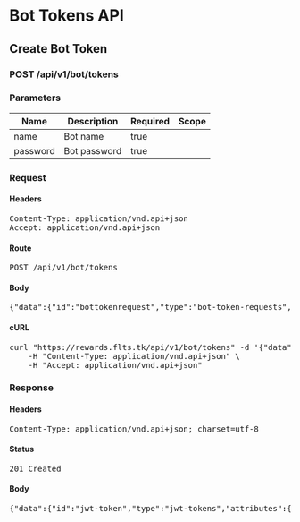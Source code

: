 # Bot Tokens API

## Create Bot Token

### POST /api/v1/bot/tokens

### Parameters

| Name | Description | Required | Scope |
|------|-------------|----------|-------|
| name | Bot name | true |  |
| password | Bot password | true |  |

### Request

#### Headers

<pre>Content-Type: application/vnd.api+json
Accept: application/vnd.api+json</pre>

#### Route

<pre>POST /api/v1/bot/tokens</pre>

#### Body

<pre>{"data":{"id":"bottokenrequest","type":"bot-token-requests","attributes":{"name":"example","password":"123456"}}}</pre>

#### cURL

<pre class="request">curl &quot;https://rewards.flts.tk/api/v1/bot/tokens&quot; -d &#39;{&quot;data&quot;:{&quot;id&quot;:&quot;bottokenrequest&quot;,&quot;type&quot;:&quot;bot-token-requests&quot;,&quot;attributes&quot;:{&quot;name&quot;:&quot;example&quot;,&quot;password&quot;:&quot;123456&quot;}}}&#39; -X POST \
	-H &quot;Content-Type: application/vnd.api+json&quot; \
	-H &quot;Accept: application/vnd.api+json&quot;</pre>

### Response

#### Headers

<pre>Content-Type: application/vnd.api+json; charset=utf-8</pre>

#### Status

<pre>201 Created</pre>

#### Body

<pre>{"data":{"id":"jwt-token","type":"jwt-tokens","attributes":{"token":"eyJ0eXAiOiJKV1QiLCJhbGciOiJIUzI1NiJ9.eyJleHAiOjE1MDExNTIxNTMsInN1YiI6OTV9.hIe-OW-GGxpwOAtBTJU4H6JA6Zdt_Fzmm7MxUHCW9vw"}}}</pre>
